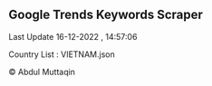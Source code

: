 

## Google Trends Keywords Scraper 
 
Last Update 16-12-2022 , 14:57:06

Country List :
VIETNAM.json



© Abdul Muttaqin 
